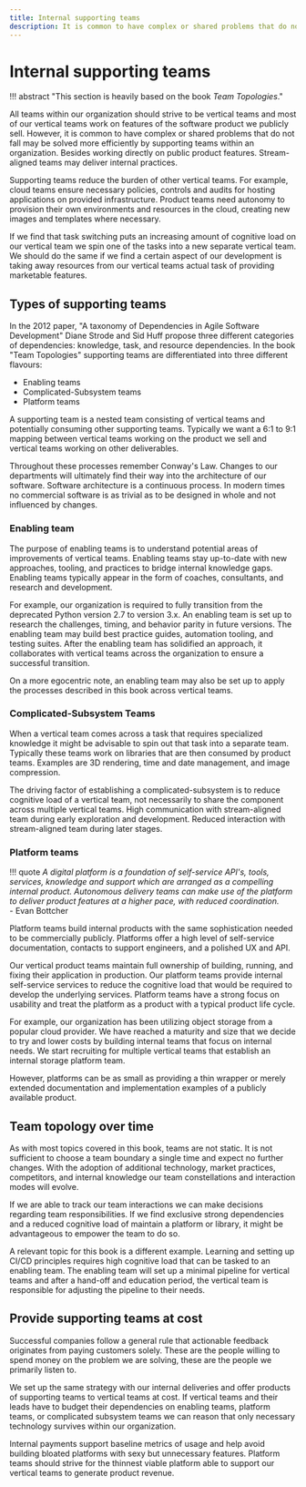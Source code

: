 ```yaml
---
title: Internal supporting teams
description: It is common to have complex or shared problems that do not fall may be solved more efficiently by supporting teams within an organization. Besides working directly on public product features. Stream-aligned teams may deliver internal practices.
---
```


# Internal supporting teams

!!! abstract "This section is heavily based on the book *Team Topologies*."

All teams within our organization should strive to be vertical teams and most of our vertical teams work on features of the software product we publicly sell. However, it is common to have complex or shared problems that do not fall may be solved more efficiently by supporting teams within an organization. Besides working directly on public product features. Stream-aligned teams may deliver internal practices.

Supporting teams reduce the burden of other vertical teams. For example, cloud teams ensure necessary policies, controls and audits for hosting applications on provided infrastructure. Product teams need autonomy to provision their own environments and resources in the cloud, creating new images and templates where necessary. 

If we find that task switching puts an increasing amount of cognitive load on our vertical team we spin one of the tasks into a new separate vertical team. We should do the same if we find a certain aspect of our development is taking away resources from our vertical teams actual task of providing marketable features.

## Types of supporting teams

In the 2012 paper, "A taxonomy of Dependencies in Agile Software Development" Diane Strode and Sid Huff propose three different categories of dependencies: knowledge, task, and resource dependencies. In the book "Team Topologies" supporting teams are differentiated into three different flavours:

- Enabling teams
- Complicated-Subsystem teams
- Platform teams

A supporting team is a nested team consisting of vertical teams and potentially consuming other supporting teams. Typically we want a 6:1 to 9:1 mapping between vertical teams working on the product we sell and vertical teams working on other deliverables.

Throughout these processes remember Conway's Law. Changes to our departments will ultimately find their way into the architecture of our software. Software architecture is a continuous process. In modern times no commercial software is as trivial as to be designed in whole and not influenced by changes.

### Enabling team

The purpose of enabling teams is to understand potential areas of improvements of vertical teams. Enabling teams stay up-to-date with new approaches, tooling, and practices to bridge internal knowledge gaps. Enabling teams typically appear in the form of coaches, consultants, and research and development. 

For example, our organization is required to fully transition from the deprecated Python version 2.7 to version 3.x. An enabling team is set up to research the challenges, timing, and behavior parity in future versions. The enabling team may build best practice guides, automation tooling, and testing suites. After the enabling team has solidified an approach, it collaborates with vertical teams across the organization to ensure a successful transition.

On a more egocentric note, an enabling team may also be set up to apply the processes described in this book across vertical teams.

### Complicated-Subsystem Teams

When a vertical team comes across a task that requires specialized knowledge it might be advisable to spin out that task into a separate team. Typically these teams work on libraries that are then consumed by product teams. Examples are 3D rendering, time and date management, and image compression.

The driving factor of establishing a complicated-subsystem is to reduce cognitive load of a vertical team, not necessarily to share the component across multiple vertical teams. High communication with stream-aligned team during <!-- vale write-good.Weasel = NO -->early<!-- vale write-good.Weasel = YES --> exploration and development. Reduced interaction with stream-aligned team during later stages.

### Platform teams

!!! quote
    *A digital platform is a foundation of self-service API's, tools, services, knowledge and support which are arranged as a compelling internal product. Autonomous delivery teams can make use of the platform to deliver product features at a higher pace, with reduced coordination.*  
    - Evan Bottcher


Platform teams build internal products with the same sophistication needed to be commercially publicly. Platforms offer a high level of self-service documentation, contacts to support engineers, and a polished UX and API.

Our vertical product teams maintain full ownership of building, running, and fixing their application in production. Our platform teams provide internal self-service services to reduce the cognitive load that would be required to develop the underlying services. Platform teams have a strong focus on usability and treat the platform as a product with a typical product life cycle.

For example, our organization has been utilizing object storage from a popular cloud provider. We have reached a maturity and size that we decide to try and lower costs by building internal teams that focus on internal needs. We start recruiting for multiple vertical teams that establish an internal storage platform team.

However, platforms can be as small as providing a thin wrapper or merely extended documentation and implementation examples of a publicly available product.

## Team topology over time

As with most topics covered in this book, teams are not static. It is not sufficient to choose a team boundary a single time and expect no further changes. With the adoption of additional technology, market practices, competitors, and internal knowledge our team constellations and interaction modes will evolve.

If we are able to track our team interactions we can make decisions regarding team responsibilities. If we find exclusive strong dependencies and a reduced cognitive load of maintain a platform or library, it might be advantageous to empower the team to do so.

A relevant topic for this book is a different example. Learning and setting up CI/CD principles requires high cognitive load that can be tasked to an enabling team. The enabling team will set up a minimal pipeline for vertical teams and after a hand-off and education period, the vertical team is responsible for adjusting the pipeline to their needs.

## Provide supporting teams at cost

Successful companies follow a general rule that actionable feedback originates from paying customers solely. These are the people willing to spend money on the problem we are solving, these are the people we primarily listen to.

We set up the same strategy with our internal deliveries and offer products of supporting teams to vertical teams at cost. If vertical teams and their leads have to budget their dependencies on enabling teams, platform teams, or complicated subsystem teams we can reason that <!-- vale write-good.Weasel = NO -->only<!-- vale write-good.Weasel = YES --> necessary technology survives within our organization.

Internal payments support baseline metrics of usage and help avoid building bloated platforms with <!-- vale alex.ProfanityMaybe = NO -->sexy<!-- vale alex.ProfanityMaybe = YES --> but unnecessary features. Platform teams should strive for the thinnest viable platform able to support our vertical teams to generate product revenue.
